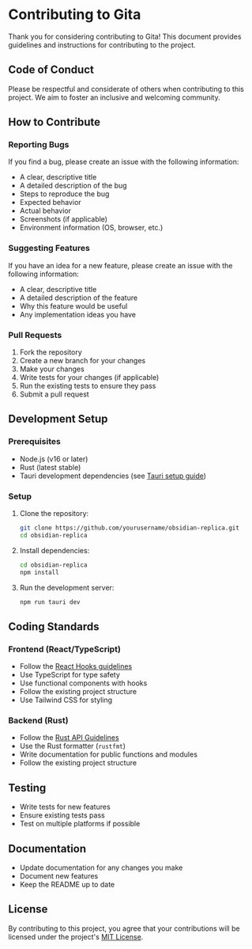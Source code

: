 # Contributing to Gita

Thank you for considering contributing to Gita! This document provides guidelines and instructions for contributing to the project.

## Code of Conduct

Please be respectful and considerate of others when contributing to this project. We aim to foster an inclusive and welcoming community.

## How to Contribute

### Reporting Bugs

If you find a bug, please create an issue with the following information:

- A clear, descriptive title
- A detailed description of the bug
- Steps to reproduce the bug
- Expected behavior
- Actual behavior
- Screenshots (if applicable)
- Environment information (OS, browser, etc.)

### Suggesting Features

If you have an idea for a new feature, please create an issue with the following information:

- A clear, descriptive title
- A detailed description of the feature
- Why this feature would be useful
- Any implementation ideas you have

### Pull Requests

1. Fork the repository
2. Create a new branch for your changes
3. Make your changes
4. Write tests for your changes (if applicable)
5. Run the existing tests to ensure they pass
6. Submit a pull request

## Development Setup

### Prerequisites

- Node.js (v16 or later)
- Rust (latest stable)
- Tauri development dependencies (see [Tauri setup guide](https://tauri.app/v1/guides/getting-started/prerequisites))

### Setup

1. Clone the repository:
   ```bash
   git clone https://github.com/yourusername/obsidian-replica.git
   cd obsidian-replica
   ```

2. Install dependencies:
   ```bash
   cd obsidian-replica
   npm install
   ```

3. Run the development server:
   ```bash
   npm run tauri dev
   ```

## Coding Standards

### Frontend (React/TypeScript)

- Follow the [React Hooks guidelines](https://reactjs.org/docs/hooks-rules.html)
- Use TypeScript for type safety
- Use functional components with hooks
- Follow the existing project structure
- Use Tailwind CSS for styling

### Backend (Rust)

- Follow the [Rust API Guidelines](https://rust-lang.github.io/api-guidelines/)
- Use the Rust formatter (`rustfmt`)
- Write documentation for public functions and modules
- Follow the existing project structure

## Testing

- Write tests for new features
- Ensure existing tests pass
- Test on multiple platforms if possible

## Documentation

- Update documentation for any changes you make
- Document new features
- Keep the README up to date

## License

By contributing to this project, you agree that your contributions will be licensed under the project's [MIT License](LICENSE).

